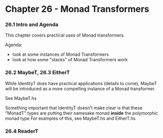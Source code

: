 # Chapter 26 - Monad Transformers

### 26.1 Intro and Agenda

This chapter covers practical uses of Monad transformers.

Agenda:
* look at some instances of Monad Transformers
* look at how some "stacks" of Monad Transformers work

### 26.2 MaybeT, 26.3 EitherT

While IdentityT does have practical applications (details to come), MaybeT will be introduced as a more compelling instance of a Monad transformer.

See MaybeT.hs

Something important that IdentityT doesn't make clear is that these "MonadT" types are putting their namesake monad **inside** the polymorphic monad type
For examples of this, see MaybeT.hs and EitherT.hs

### 26.4 ReaderT

